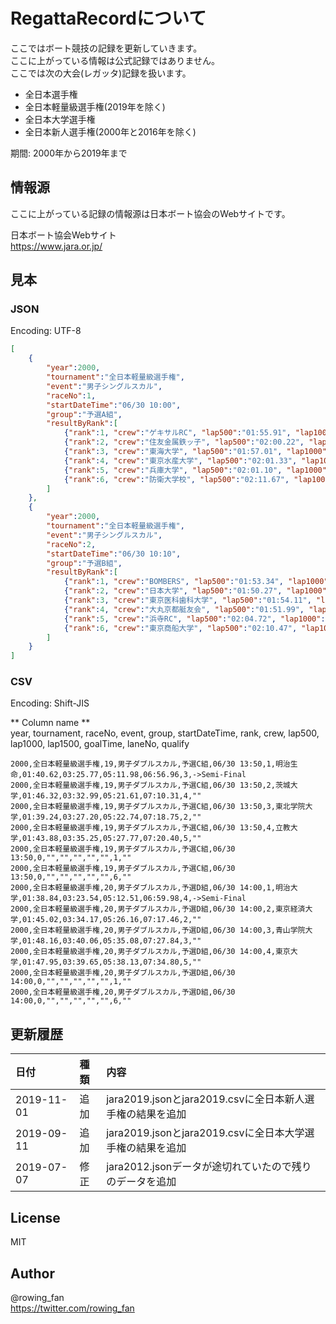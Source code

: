 # RegattaRecordについて

ここではボート競技の記録を更新していきます。  
ここに上がっている情報は公式記録ではありません。  
ここでは次の大会(レガッタ)記録を扱います。  

- 全日本選手権
- 全日本軽量級選手権(2019年を除く)
- 全日本大学選手権
- 全日本新人選手権(2000年と2016年を除く)

期間: 2000年から2019年まで  

## 情報源

ここに上がっている記録の情報源は日本ボート協会のWebサイトです。  

日本ボート協会Webサイト  
https://www.jara.or.jp/  

## 見本

### JSON

Encoding: UTF-8  

```json
[
	{
		"year":2000,
		"tournament":"全日本軽量級選手権",
		"event":"男子シングルスカル",
		"raceNo":1,
		"startDateTime":"06/30 10:00",
		"group":"予選A組",
		"resultByRank":[
			{"rank":1, "crew":"ゲキサルRC", "lap500":"01:55.91", "lap1000":"03:56.27", "lap1500":"06:00.51", "goalTime":"07:54.77", "laneNo":3, "qualify":"->Semi-Final"},
			{"rank":2, "crew":"住友金属鉄ッ子", "lap500":"02:00.22", "lap1000":"03:59.34", "lap1500":"06:01.14", "goalTime":"07:55.00", "laneNo":2, "qualify":""},
			{"rank":3, "crew":"東海大学", "lap500":"01:57.01", "lap1000":"03:57.19", "lap1500":"06:02.17", "goalTime":"08:06.88", "laneNo":6, "qualify":""},
			{"rank":4, "crew":"東京水産大学", "lap500":"02:01.33", "lap1000":"04:04.96", "lap1500":"06:11.02", "goalTime":"08:13.29", "laneNo":4, "qualify":""},
			{"rank":5, "crew":"兵庫大学", "lap500":"02:01.10", "lap1000":"04:05.25", "lap1500":"06:14.62", "goalTime":"08:18.46", "laneNo":5, "qualify":""},
			{"rank":6, "crew":"防衛大学校", "lap500":"02:11.67", "lap1000":"04:24.90", "lap1500":"06:41.68", "goalTime":"08:51.96", "laneNo":1, "qualify":""}
		]
	},
	{
		"year":2000,
		"tournament":"全日本軽量級選手権",
		"event":"男子シングルスカル",
		"raceNo":2,
		"startDateTime":"06/30 10:10",
		"group":"予選B組",
		"resultByRank":[
			{"rank":1, "crew":"BOMBERS", "lap500":"01:53.34", "lap1000":"03:50.05", "lap1500":"05:48.15", "goalTime":"07:43.91", "laneNo":5, "qualify":"->Semi-Final"},
			{"rank":2, "crew":"日本大学", "lap500":"01:50.27", "lap1000":"03:48.24", "lap1500":"05:48.96", "goalTime":"07:46.54", "laneNo":4, "qualify":""},
			{"rank":3, "crew":"東京医科歯科大学", "lap500":"01:54.11", "lap1000":"03:53.94", "lap1500":"05:57.78", "goalTime":"08:00.26", "laneNo":2, "qualify":""},
			{"rank":4, "crew":"大丸京都艇友会", "lap500":"01:51.99", "lap1000":"03:56.10", "lap1500":"06:06.64", "goalTime":"08:15.33", "laneNo":3, "qualify":""},
			{"rank":5, "crew":"浜寺RC", "lap500":"02:04.72", "lap1000":"04:16.94", "lap1500":"06:33.31", "goalTime":"08:39.17", "laneNo":1, "qualify":""},
			{"rank":6, "crew":"東京商船大学", "lap500":"02:10.47", "lap1000":"04:22.76", "lap1500":"06:34.39", "goalTime":"08:41.99", "laneNo":6, "qualify":""}
		]
	}
]
```

### CSV

Encoding: Shift-JIS  

** Column name **  
year, tournament, raceNo, event, group, startDateTime, rank, crew, lap500, lap1000, lap1500, goalTime, laneNo, qualify  

```csv
2000,全日本軽量級選手権,19,男子ダブルスカル,予選C組,06/30 13:50,1,明治生命,01:40.62,03:25.77,05:11.98,06:56.96,3,->Semi-Final
2000,全日本軽量級選手権,19,男子ダブルスカル,予選C組,06/30 13:50,2,茨城大学,01:46.32,03:32.99,05:21.61,07:10.31,4,""
2000,全日本軽量級選手権,19,男子ダブルスカル,予選C組,06/30 13:50,3,東北学院大学,01:39.24,03:27.20,05:22.74,07:18.75,2,""
2000,全日本軽量級選手権,19,男子ダブルスカル,予選C組,06/30 13:50,4,立教大学,01:43.88,03:35.25,05:27.77,07:20.40,5,""
2000,全日本軽量級選手権,19,男子ダブルスカル,予選C組,06/30 13:50,0,"","","","","",1,""
2000,全日本軽量級選手権,19,男子ダブルスカル,予選C組,06/30 13:50,0,"","","","","",6,""
2000,全日本軽量級選手権,20,男子ダブルスカル,予選D組,06/30 14:00,1,明治大学,01:38.84,03:23.54,05:12.51,06:59.98,4,->Semi-Final
2000,全日本軽量級選手権,20,男子ダブルスカル,予選D組,06/30 14:00,2,東京経済大学,01:45.02,03:34.17,05:26.16,07:17.46,2,""
2000,全日本軽量級選手権,20,男子ダブルスカル,予選D組,06/30 14:00,3,青山学院大学,01:48.16,03:40.06,05:35.08,07:27.84,3,""
2000,全日本軽量級選手権,20,男子ダブルスカル,予選D組,06/30 14:00,4,東京大学,01:47.95,03:39.65,05:38.13,07:34.80,5,""
2000,全日本軽量級選手権,20,男子ダブルスカル,予選D組,06/30 14:00,0,"","","","","",1,""
2000,全日本軽量級選手権,20,男子ダブルスカル,予選D組,06/30 14:00,0,"","","","","",6,""
```

## 更新履歴

| 日付 | 種類 | 内容 |
|:---|:---|:---|
|2019-11-01 |追加 |jara2019.jsonとjara2019.csvに全日本新人選手権の結果を追加 |
|2019-09-11 |追加 |jara2019.jsonとjara2019.csvに全日本大学選手権の結果を追加 |
|2019-07-07 |修正 |jara2012.jsonデータが途切れていたので残りのデータを追加 |

## License

MIT  

## Author

@rowing_fan  
https://twitter.com/rowing_fan  
